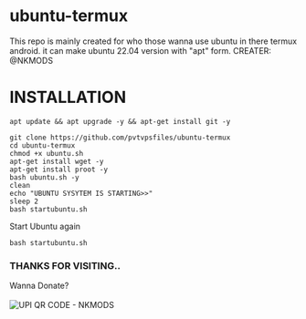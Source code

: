 # ubuntu-termux
This repo is mainly created for who those wanna use ubuntu in there termux android. it can make ubuntu 22.04 version with "apt" form.        CREATER: @NKMODS



# INSTALLATION
```
apt update && apt upgrade -y && apt-get install git -y
```
```
git clone https://github.com/pvtvpsfiles/ubuntu-termux
cd ubuntu-termux
chmod +x ubuntu.sh
apt-get install wget -y
apt-get install proot -y
bash ubuntu.sh -y
clean
echo "UBUNTU SYSYTEM IS STARTING>>"
sleep 2
bash startubuntu.sh
```

Start Ubuntu again
```
bash startubuntu.sh
```


### THANKS FOR VISITING..
Wanna Donate?
<br></br>
<img src="https://i.imgur.com/yLzbdIq.jpeg" alt="UPI QR CODE - NKMODS" style="vertical-align:middle"/>
